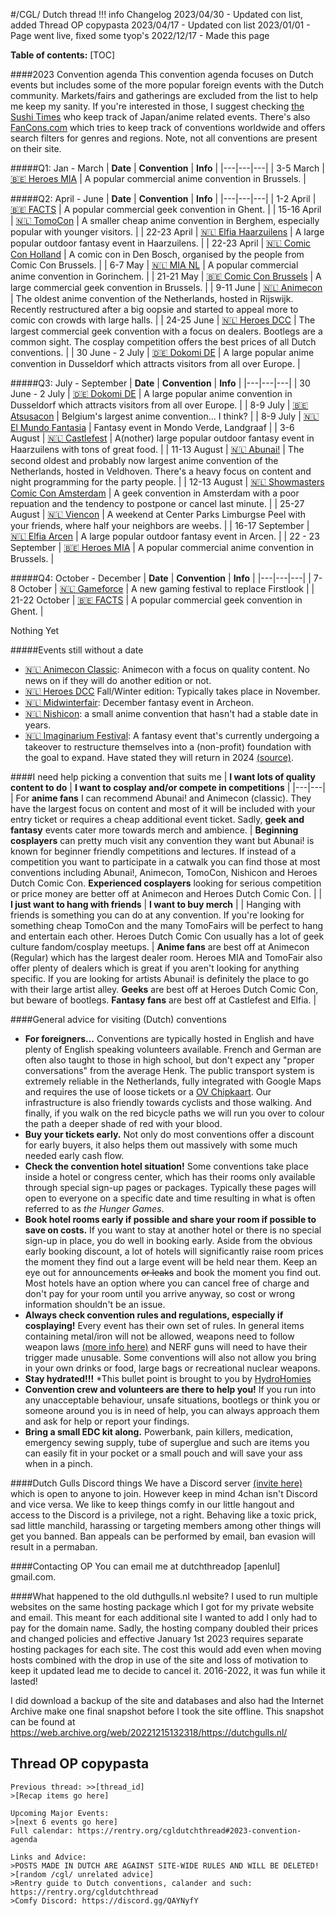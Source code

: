 #/CGL/ Dutch thread
!!! info Changelog
    2023/04/30 - Updated con list, added Thread OP copypasta
    2023/04/17 - Updated con list
    2023/01/01 - Page went live, fixed some tyop's
    2022/12/17 - Made this page

**Table of contents:**
[TOC]

####2023 Convention agenda
This convention agenda focuses on Dutch events but includes some of the more popular foreign events with the Dutch community. Markets/fairs and gatherings are excluded from the list to help me keep my sanity. If you're interested in those, I suggest checking [the Sushi Times](https://www.thesushitimes.com/japanse-evenementen/) who keep track of Japan/anime related events. There's also [FanCons.com](https://fancons.com/events/schedule.php?type=all&loc=eu) which tries to keep track of conventions worldwide and offers search filters for genres and regions. Note, not all conventions are present on their site.

#####Q1: Jan - March
| **Date** | **Convention** | **Info** |
|---|---|---|
| 3-5 March | [🇧🇪 Heroes MIA](https://www.madeinasia.be/nl/)  | A popular commercial anime convention in Brussels. |

#####Q2: April - June
| **Date** | **Convention** | **Info** |
|---|---|---|
| 1-2 April | [🇧🇪 FACTS](https://facts.be)  | A popular commercial geek convention in Ghent. |
| 15-16 April | [🇳🇱 TomoCon](https://tomocon.nl)  | A smaller cheap anime convention in Berghem, especially popular with younger visitors. |
| 22-23 April | [🇳🇱 Elfia Haarzuilens](https://www.elfia.com/en/haarzuilens/)  | A large popular outdoor fantasy event in Haarzuilens. |
| 22-23 April | [🇳🇱 Comic Con Holland](https://comicconholland.nl/)  | A comic con in Den Bosch, organised by the people from Comic Con Brussels. |
| 6-7 May | [🇳🇱 MIA NL](https://www.made-in-asia.nl/nl/)  | A popular commercial anime convention in Gorinchem. |
| 21-21 May | [🇧🇪 Comic Con Brussels](https://comicconbrussels.com/en/homepage-en/)  | A large commercial geek convention in Brussels. |
| 9-11 June | [🇳🇱 Animecon](https://animecon.nl/)  | The oldest anime convention of the Netherlands, hosted in Rijswijk. Recently restructured after a big oopsie and started to appeal more to comic con crowds with large halls. |
| 24-25 June | [🇳🇱 Heroes DCC](https://dutchcomiccon.com/)  | The largest commercial geek convention with a focus on dealers. Bootlegs are a common sight. The cosplay competition offers the best prices of all Dutch conventions. |
| 30 June - 2 July | [🇩🇪 Dokomi DE](https://www.dokomi.de/en)  | A large popular anime convention in Dusseldorf which attracts visitors from all over Europe. |

#####Q3: July - September
| **Date** | **Convention** | **Info** |
|---|---|---|
| 30 June - 2 July | [🇩🇪 Dokomi DE](https://www.dokomi.de/en)  | A large popular anime convention in Dusseldorf which attracts visitors from all over Europe. |
| 8-9 July | [🇧🇪 Atsusacon](https://www.atsusacon.be)  | Belgium's largest anime convention... I think? |
| 8-9 July | [🇳🇱 El Mundo Fantasia](https://twilight-fantasy-productions.nl/twilight-evenementen/elmundofantasia2023/)  | Fantasy event in Mondo Verde, Landgraaf |
| 3-6 August | [🇳🇱 Castlefest](https://castlefest.nl/nl)  | A(nother) large popular outdoor fantasy event in Haarzuilens with tons of great food. |
| 11-13 August | [🇳🇱 Abunai!](https://abunaicon.nl/)  | The second oldest and probably now largest anime convention of the Netherlands, hosted in Veldhoven. There's a heavy focus on content and night programming for the party people. |
| 12-13 August | [🇳🇱 Showmasters Comic Con Amsterdam](https://www.comiccon-europe.com/amsterdam/index.php/en/)  | A geek convention in Amsterdam with a poor repuation and the tendency to postpone or cancel last minute. |
| 25-27 August | [🇳🇱 Viencon](https://viencon.nl/)  | A weekend at Center Parks Limburgse Peel with your friends, where half your neighbors are weebs. |
| 16-17 September | [🇳🇱 Elfia Arcen](https://www.elfia.com/en/arcen/)  | A large popular outdoor fantasy event in Arcen. |
| 22 - 23 September | [🇧🇪 Heroes MIA](https://www.madeinasia.be/nl/)  | A popular commercial anime convention in Brussels. |

#####Q4: October - December
| **Date** | **Convention** | **Info** |
|---|---|---|
| 7-8 October | [🇳🇱 Gameforce](https://nl.gameforce.gg/) | A new gaming festival to replace Firstlook |
| 21-22 October | [🇧🇪 FACTS](https://facts.be)  | A popular commercial geek convention in Ghent. |

Nothing Yet

#####Events still without a date
- [🇳🇱 Animecon Classic](https://animecon.nl/classic/nl/): Animecon with a focus on quality content. No news on if they will do another edition or not.
- [🇳🇱 Heroes DCC](https://dutchcomiccon.com/) Fall/Winter edition: Typically takes place in November.
- [🇳🇱 Midwinterfair](https://www.archeon.nl/agenda/midwinter-fair.html): December fantasy event in Archeon.
- [🇳🇱 Nishicon](https://www.nishicon.nl/): a small anime convention that hasn't had a stable date in years.
- [🇳🇱 Imaginarium Festival](https://www.imaginarium-festival.nl/): A fantasy event that's currently undergoing a takeover to restructure themselves into a (non-profit) foundation with the goal to expand. Have stated they will return in 2024 [(source)](https://www.imaginarium-festival.nl/nieuws/52).

####I need help picking a convention that suits me
| **I want lots of quality content to do** | **I want to cosplay and/or compete in competitions** |
|---|---|
| For **anime fans** I can recommend Abunai! and Animecon (classic). They have the largest focus on content and most of it will be included with your entry ticket or requires a cheap additional event ticket. Sadly, **geek and fantasy** events cater more towards merch and ambience. | **Beginning cosplayers** can pretty much visit any convention they want but Abunai! is known for beginner friendly competitions and lectures. If instead of a competition you want to participate in a catwalk you can find those at most conventions including Abunai!, Animecon, TomoCon, Nishicon and Heroes Dutch Comic Con. **Experienced cosplayers** looking for serious competition or price money are better off at Animecon and Heroes Dutch Comic Con. |
| **I just want to hang with friends** | **I want to buy merch** |
| Hanging with friends is something you can do at any convention. If you're looking for something cheap TomoCon and the many TomoFairs will be perfect to hang and entertain each other. Heroes Dutch Comic Con usually has a lot of geek culture fandom/cosplay meetups. | **Anime fans** are best off at Animecon (Regular) which has the largest dealer room. Heroes MIA and TomoFair also offer plenty of dealers which is great if you aren't looking for anything specific. If you are looking for artists Abunai! is definitely the place to go with their large artist alley. **Geeks** are best off at Heroes Dutch Comic Con, but beware of bootlegs.  **Fantasy fans** are best off at Castlefest and Elfia. |

####General advice for visiting (Dutch) conventions
- **For foreigners...** Conventions are typically hosted in English and have plenty of English speaking volunteers available. French and German are often also taught to those in high school, but don't expect any "proper conversations" from the average Henk. The public transport system is extremely reliable in the Netherlands, fully integrated with Google Maps and requires the use of loose tickets or a [OV Chipkaart](https://www.ov-chipkaart.nl/everything-about-travelling/different-types-of-passenger/tourists.htm). Our infrastructure is also friendly towards cyclists and those walking. And finally, if you walk on the red bicycle paths we will run you over to colour the path a deeper shade of red with your blood.
- **Buy your tickets early.** Not only do most conventions offer a discount for early buyers, it also helps them out massively with some much needed early cash flow.
- **Check the convention hotel situation!** Some conventions take place inside a hotel or congress center, which has their rooms only available through special sign-up pages or packages. Typically these pages will open to everyone on a specific date and time resulting in what is often referred to as *the Hunger Games*.
- **Book hotel rooms early if possible and share your room if possible to save on costs.** If you want to stay at another hotel or there is no special sign-up in place, you do well in booking early. Aside from the obvious early booking discount, a lot of hotels will significantly raise room prices the moment they find out a large event will be held near them. Keep an eye out for announcements ~~or leaks~~ and book the moment you find out. Most hotels have an option where you can cancel free of charge and don't pay for your room until you arrive anyway, so cost or wrong information shouldn't be an issue.
- **Always check convention rules and regulations, especially if cosplaying!** Every event has their own set of rules. In general items containing metal/iron will not be allowed, weapons need to follow weapon laws [(more info here)](https://www.vraaghetdepolitie.nl/wapens/nepwapens) and NERF guns will need to have their trigger made unusable. Some conventions will also not allow you bring in your own drinks or food, large bags or recreational nuclear weapons.
- **Stay hydrated!!!** *This bullet point is brought to you by [HydroHomies](https://www.reddit.com/r/HydroHomies/)
- **Convention crew and volunteers are there to help you!** If you run into any unacceptable behaviour, unsafe situations, bootlegs or think you or someone around you is in need of help, you can always approach them and ask for help or report your findings.
- **Bring a small EDC kit along.** Powerbank, pain killers, medication, emergency sewing supply, tube of superglue and such are items you can easily fit in your pocket or a small pouch and will save your ass when in a pinch.

####Dutch Gulls Discord things
We have a Discord server [(invite here)](https://discord.gg/QAYNyfY) which is open to anyone to join. However keep in mind 4chan isn't Discord and vice versa. We like to keep things comfy in our little hangout and access to the Discord is a privilege, not a right. Behaving like a toxic prick, sad little manchild, harassing or targeting members among other things will get you banned. Ban appeals can be performed by email, ban evasion will result in a permaban.

####Contacting OP
You can email me at dutchthreadop \[apenlul\] gmail.com.

####What happened to the old duthgulls.nl website?
I used to run multiple websites on the same hosting package which I got for my private website and email. This meant for each additional site I wanted to add I only had to pay for the domain name. Sadly, the hosting company doubled their prices and changed policies and effective January 1st 2023 requires separate hosting packages for each site. The cost this would add even when moving hosts combined with the drop in use of the site and loss of motivation to keep it updated lead me to decide to cancel it. 2016-2022, it was fun while it lasted!

I did download a backup of the site and databases and also had the Internet Archive make one final snapshot before I took the site offline. This snapshot can be found at https://web.archive.org/web/20221215132318/https://dutchgulls.nl/

## Thread OP copypasta
```
Previous thread: >>[thread_id]
>[Recap items go here]

Upcoming Major Events:
>[next 6 events go here]
Full calendar: https://rentry.org/cgldutchthread#2023-convention-agenda

Links and Advice:
>POSTS MADE IN DUTCH ARE AGAINST SITE-WIDE RULES AND WILL BE DELETED!
>[random /cgl/ unrelated advice]
>Rentry guide to Dutch conventions, calander and such: https://rentry.org/cgldutchthread
>Comfy Discord: https://discord.gg/QAYNyfY
```